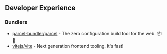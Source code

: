 ## Developer Experience

### Bundlers

- [parcel-bundler/parcel](https://github.com/parcel-bundler/parcel) - The zero configuration build tool for the web. 📦🚀
- [vitejs/vite](https://github.com/vitejs/vite) - Next generation frontend tooling. It's fast!
